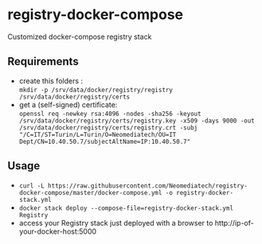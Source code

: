 # registry-docker-compose
Customized docker-compose registry stack

## Requirements
* create this folders :  
`mkdir -p /srv/data/docker/registry/registry /srv/data/docker/registry/certs`  
* get a (self-signed) certificate:  
`openssl req -newkey rsa:4096 -nodes -sha256 -keyout /srv/data/docker/registry/certs/registry.key -x509 -days 9000 -out /srv/data/docker/registry/certs/registry.crt -subj "/C=IT/ST=Turin/L=Turin/O=Neomediatech/OU=IT Dept/CN=10.40.50.7/subjectAltName=IP:10.40.50.7"`

## Usage
* `curl -L https://raw.githubusercontent.com/Neomediatech/registry-docker-compose/master/docker-compose.yml -o registry-docker-stack.yml`
* `docker stack deploy --compose-file=registry-docker-stack.yml Registry`
* access your Registry stack just deployed with a browser to http://ip-of-your-docker-host:5000
